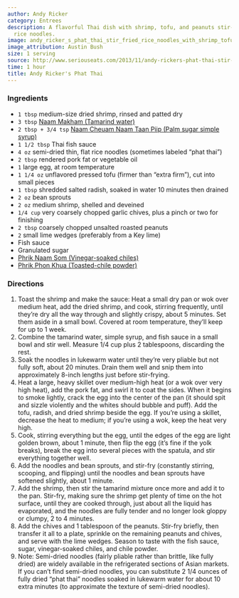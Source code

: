 ```yaml
---
author: Andy Ricker
category: Entrees
description: A flavorful Thai dish with shrimp, tofu, and peanuts stir-fried with
  rice noodles.
image: andy_ricker_s_phat_thai_stir_fried_rice_noodles_with_shrimp_tofu_and_peanuts.jpg
image_attribution: Austin Bush
size: 1 serving
source: http://www.seriouseats.com/2013/11/andy-rickers-phat-thai-stir-fried-rice-noodles-shrimp-tofu-peanuts-recipe.html
time: 1 hour
title: Andy Ricker's Phat Thai
---
```

### Ingredients

* `1 tbsp` medium-size dried shrimp, rinsed and patted dry
* `3 tbsp` [Naam Makham (Tamarind water)](http://www.seriouseats.com/recipes/2013/11/andy-rickers-naam-makham-tamarind-water.html)
* `2 tbsp + 3/4 tsp` [Naam Cheuam Naam Taan Piip (Palm sugar simple syrup)](http://www.seriouseats.com/recipes/2013/11/andy-rickers-naam-cheuam-naam-taan-piip-palm-sugar-simple-syrup.html)
* `1 1/2 tbsp` Thai fish sauce
* `4 oz` semi-dried thin, flat rice noodles (sometimes labeled “phat thai”)
* `2 tbsp` rendered pork fat or vegetable oil
* `1` large egg, at room temperature
* `1 1/4 oz` unflavored pressed tofu (firmer than “extra firm”), cut into small pieces
* `1 tbsp` shredded salted radish, soaked in water 10 minutes then drained
* `2 oz` bean sprouts
* `2 oz` medium shrimp, shelled and deveined
* `1/4 cup` very coarsely chopped garlic chives, plus a pinch or two for finishing
* `2 tbsp` coarsely chopped unsalted roasted peanuts
* `2` small lime wedges (preferably from a Key lime)
* Fish sauce
* Granulated sugar
* [Phrik Naam Som (Vinegar-soaked chiles)](http://www.seriouseats.com/recipes/2013/11/andy-rickers-phrik-naam-som-vinegar-soaked-chiles.html)
* [Phrik Phon Khua (Toasted-chile powder)](http://www.seriouseats.com/recipes/2013/11/andy-rickers-phrik-phon-khua-toasted-chile-powder.html)

### Directions

1. Toast the shrimp and make the sauce: Heat a small dry pan or wok over medium heat, add the dried shrimp, and cook, stirring frequently, until they’re dry all the way through and slightly crispy, about 5 minutes. Set them aside in a small bowl. Covered at room temperature, they’ll keep for up to 1 week.
2. Combine the tamarind water, simple syrup, and fish sauce in a small bowl and stir well. Measure 1/4 cup plus 2 tablespoons, discarding the rest.
3. Soak the noodles in lukewarm water until they’re very pliable but not fully soft, about 20 minutes. Drain them well and snip them into approximately 8-inch lengths just before stir-frying.
4. Heat a large, heavy skillet over medium-high heat (or a wok over very high heat), add the pork fat, and swirl it to coat the sides. When it begins to smoke lightly, crack the egg into the center of the pan (it should spit and sizzle violently and the whites should bubble and puff). Add the tofu, radish, and dried shrimp beside the egg. If you’re using a skillet, decrease the heat to medium; if you’re using a wok, keep the heat very high.
5. Cook, stirring everything but the egg, until the edges of the egg are light golden brown, about 1 minute, then flip the egg (it’s fine if the yolk breaks), break the egg into several pieces with the spatula, and stir everything together well.
6. Add the noodles and bean sprouts, and stir-fry (constantly stirring, scooping, and flipping) until the noodles and bean sprouts have softened slightly, about 1 minute.
7. Add the shrimp, then stir the tamarind mixture once more and add it to the pan. Stir-fry, making sure the shrimp get plenty of time on the hot surface, until they are cooked through, just about all the liquid has evaporated, and the noodles are fully tender and no longer look gloppy or clumpy, 2 to 4 minutes.
8. Add the chives and 1 tablespoon of the peanuts. Stir-fry briefly, then transfer it all to a plate, sprinkle on the remaining peanuts and chives, and serve with the lime wedges. Season to taste with the fish sauce, sugar, vinegar-soaked chiles, and chile powder.
9. Note: Semi-dried noodles (fairly pliable rather than brittle, like fully dried) are widely available in the refrigerated sections of Asian markets. If you can’t find semi-dried noodles, you can substitute 2 1/4 ounces of fully dried “phat thai” noodles soaked in lukewarm water for about 10 extra minutes (to approximate the texture of semi-dried noodles).
